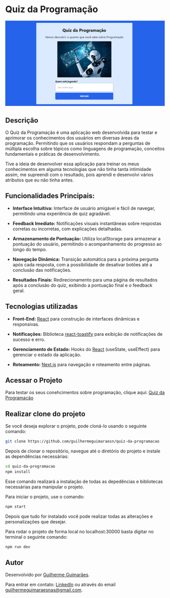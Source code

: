 # Quiz da Programação
![Quiz da Programação](./.github/tela1.png) 

## Descrição
O Quiz da Programação é uma aplicação web desenvolvida para testar e aprimorar os conhecimentos dos usuários em diversas áreas da programação. Permitindo que os usuários respondam a perguntas de múltipla escolha sobre tópicos como linguagens de programação, conceitos fundamentais e práticas de desenvolvimento.

Tive a ideia de desenvolver essa aplicação para treinar os meus conhecimentos em alguma tecnologias que não tinha tanta intimidade assim, me supreendi com o resultado, pois aprendi e desenvolvi vários atributos que eu não tinha antes.

## Funcionalidades Principais:
- **Interface Intuitiva:** Interface de usuário amigável e fácil de navegar, permitindo uma experiência de quiz agradável.

- **Feedback Imediato:** Notificações visuais instantâneas sobre respostas corretas ou incorretas, com explicações detalhadas.

- **Armazenamento de Pontuação:** Utiliza localStorage para armazenar a pontuação do usuário, permitindo o acompanhamento do progresso ao longo do tempo.

- **Navegação Dinâmica:** Transição automática para a próxima pergunta após cada resposta, com a possibilidade de desativar botões até a conclusão das notificações.

- **Resultados Finais:** Redirecionamento para uma página de resultados após a conclusão do quiz, exibindo a pontuação final e o feedback geral.

## Tecnologias utilizadas

- **Front-End:** [React](https://react.dev/learn) para construção de interfaces dinâmicas e responsivas.

- **Notificações:** Biblioteca [react-toastify](https://www.npmjs.com/package/react-toastify) para exibição de notificações de sucesso e erro.

- **Gerenciamento de Estado:** Hooks do [React](https://react.dev/learn) (useState, useEffect) para gerenciar o estado da aplicação.

- **Roteamento:** [Next.js](https://nextjs.org/docs) para navegação e roteamento entre páginas.

## Acessar o Projeto
Para testar os seus conehcimentos sobre programação, clique aqui: [Quiz da Programação](https://quiz-da-programacao.vercel.app/)

## Realizar clone do projeto
Se você deseja explorar o projeto, pode cloná-lo usando o seguinte comando:

```bash
git clone https://github.com/guilhermeguimaraesn/quiz-da-programacao  
```
Depois de clonar o repositório, navegue até o diretório do projeto e instale as dependências necessárias:

```bash
cd quiz-da-programacao
npm install

```
Esse comando realizará a instalação de todas as depedências e bibliotecas necessárias para manipular o projeto.

Para iniciar o projeto, use o comando:

```bash
npm start
```

Depois que tudo for instalado você pode realizar todas as alterações e personalizações que desejar.

Para rodar o projeto de forma local no localhost:30000 basta digitar no terminal o seguinte comando: 

```bash
npm run dev
```

## Autor
Desenvolvido por [Guilherme Guimarães](https://github.com/guilhermeguimaraesn).

Para entrar em contato: [LinkedIn](https://www.linkedin.com/in/guilhermegn/) ou através do email [guilhermeguimaraesnas@gmail.com]().

